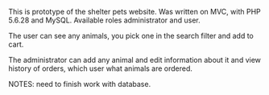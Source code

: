 This is prototype of the shelter pets website. 
Was written on MVC, with PHP 5.6.28 and MySQL.
Available roles administrator and user.

The user can see any animals, you pick one in the search filter and add to cart.

The administrator can add any animal and edit information about it and view history of orders, which user what animals are ordered.

NOTES: need to finish work with database.